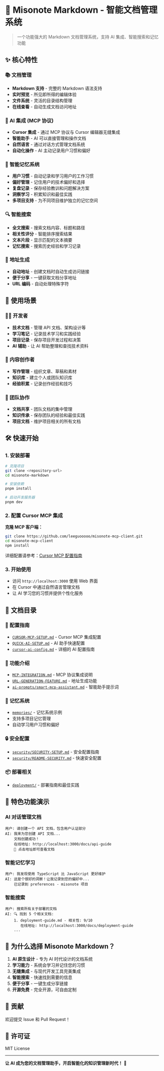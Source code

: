 # 🚀 Misonote Markdown - 智能文档管理系统

> 一个功能强大的 Markdown 文档管理系统，支持 AI 集成、智能搜索和记忆功能

## ✨ 核心特性

### 📚 **文档管理**
- **Markdown 支持** - 完整的 Markdown 语法支持
- **实时预览** - 所见即所得的编辑体验
- **文件系统** - 灵活的目录结构管理
- **在线查看** - 自动生成文档访问地址

### 🤖 **AI 集成 (MCP 协议)**
- **Cursor 集成** - 通过 MCP 协议与 Cursor 编辑器无缝集成
- **智能助手** - AI 可以直接管理和操作文档
- **自然语言** - 通过对话方式管理文档系统
- **自动化操作** - AI 主动记录用户习惯和偏好

### 🧠 **智能记忆系统**
- **用户习惯** - 自动记录和学习用户的工作习惯
- **偏好管理** - 记住用户的技术偏好和选择
- **复盘记录** - 保存经验教训和问题解决方案
- **洞察学习** - 积累知识和最佳实践
- **多项目支持** - 为不同项目维护独立的记忆空间

### 🔍 **智能搜索**
- **全文搜索** - 搜索文档内容、标题和路径
- **相关性评分** - 智能排序搜索结果
- **文本片段** - 显示匹配的文本摘要
- **记忆搜索** - 搜索历史经验和学习记录

### 🔗 **地址生成**
- **自动地址** - 创建文档时自动生成访问链接
- **便于分享** - 一键获取文档分享地址
- **URL 编码** - 自动处理特殊字符

## 🎯 使用场景

### 👨‍💻 **开发者**
- **技术文档** - 管理 API 文档、架构设计等
- **学习笔记** - 记录技术学习和实践经验
- **项目记录** - 保存项目开发过程和决策
- **AI 辅助** - 让 AI 帮助整理和查找技术资料

### 📝 **内容创作者**
- **写作管理** - 组织文章、草稿和素材
- **知识库** - 建立个人或团队知识库
- **经验积累** - 记录创作经验和技巧

### 🏢 **团队协作**
- **文档共享** - 团队文档的集中管理
- **知识传承** - 保存团队的经验和最佳实践
- **项目文档** - 维护项目相关的所有文档

## 🛠️ 快速开始

### 1. 安装部署
```bash
# 克隆项目
git clone <repository-url>
cd misonote-markdown

# 安装依赖
pnpm install

# 启动开发服务器
pnpm dev
```

### 2. 配置 Cursor MCP 集成

**克隆 MCP 客户端：**
```bash
git clone https://github.com/leeguooooo/misonote-mcp-client.git
cd misonote-mcp-client
npm install
```

详细配置请参考：[Cursor MCP 配置指南](docs/CURSOR-MCP-SETUP)

### 3. 开始使用
- 访问 `http://localhost:3000` 使用 Web 界面
- 在 Cursor 中通过自然语言管理文档
- 让 AI 学习您的习惯并提供个性化服务

## 📁 文档目录

### 🔧 **配置指南**
- [`CURSOR-MCP-SETUP.md`](docs/CURSOR-MCP-SETUP) - Cursor MCP 集成配置
- [`QUICK-AI-SETUP.md`](docs/QUICK-AI-SETUP) - AI 助手快速配置
- [`cursor-ai-config.md`](docs/cursor-ai-config) - 详细的 AI 配置指南

### 🚀 **功能介绍**
- [`MCP-INTEGRATION.md`](docs/MCP-INTEGRATION) - MCP 协议集成说明
- [`URL-GENERATION-FEATURE.md`](docs/URL-GENERATION-FEATURE) - 地址生成功能
- [`ai-prompts/smart-mcp-assistant.md`](docs/ai-prompts/smart-mcp-assistant) - 智能助手提示词

### 🧠 **记忆系统**
- [`memories/`](docs/memories) - 记忆系统示例
- 支持多项目记忆管理
- 自动学习用户习惯和偏好

### 🔒 **安全配置**
- [`security/SECURITY-SETUP.md`](docs/security/SECURITY-SETUP) - 安全配置指南
- [`security/README-SECURITY.md`](docs/security/README-SECURITY) - 快速安全配置

### 📦 **部署相关**
- [`deployment/`](docs/deployment) - 部署指南和最佳实践

## 🎉 特色功能演示

### AI 对话管理文档
```
用户: 请创建一个 API 文档，包含用户认证部分
AI: 我来为您创建 API 文档...
    文档创建成功！
    在线地址: http://localhost:3000/docs/api-guide
    📖 点击地址即可查看文档
```

### 智能记忆学习
```
用户: 我发现使用 TypeScript 比 JavaScript 更好维护
AI: 这是个很好的洞察！让我记录到您的偏好中...
    已记录到 preferences - misonote 项目
```

### 智能搜索
```
用户: 搜索所有关于部署的文档
AI: 🔍 找到 5 个相关文档:
    1. deployment-guide.md - 相关性: 9/10
       在线地址: http://localhost:3000/docs/deployment-guide
    ...
```

## 🌟 为什么选择 Misonote Markdown？

1. **AI 原生设计** - 专为 AI 时代设计的文档系统
2. **学习能力** - 系统会学习并记住您的习惯
3. **无缝集成** - 与现代开发工具完美集成
4. **智能搜索** - 快速找到需要的信息
5. **便于分享** - 一键生成分享链接
6. **开源免费** - 完全开源，可自由定制

## 🤝 贡献

欢迎提交 Issue 和 Pull Request！

## 📄 许可证

MIT License

---

**让 AI 成为您的文档管理助手，开启智能化的知识管理新时代！** 🚀